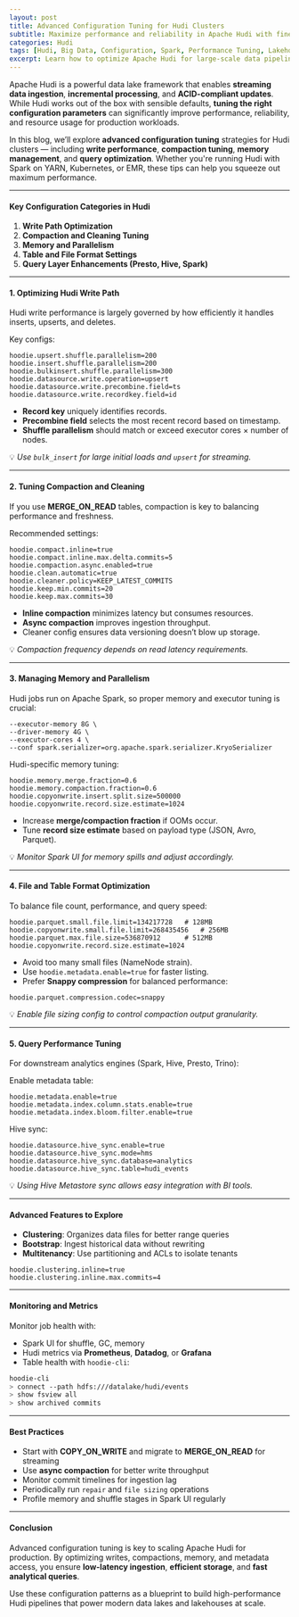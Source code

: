 ```yaml
---
layout: post
title: Advanced Configuration Tuning for Hudi Clusters
subtitle: Maximize performance and reliability in Apache Hudi with fine-tuned configuration parameters
categories: Hudi
tags: [Hudi, Big Data, Configuration, Spark, Performance Tuning, Lakehouse, Hadoop]
excerpt: Learn how to optimize Apache Hudi for large-scale data pipelines with advanced configuration tuning. Improve ingestion speed, compaction performance, and query efficiency in Hudi-powered data lakes.
---
```

Apache Hudi is a powerful data lake framework that enables **streaming data ingestion**, **incremental processing**, and **ACID-compliant updates**. While Hudi works out of the box with sensible defaults, **tuning the right configuration parameters** can significantly improve performance, reliability, and resource usage for production workloads.

In this blog, we’ll explore **advanced configuration tuning** strategies for Hudi clusters — including **write performance**, **compaction tuning**, **memory management**, and **query optimization**. Whether you're running Hudi with Spark on YARN, Kubernetes, or EMR, these tips can help you squeeze out maximum performance.

---

#### Key Configuration Categories in Hudi

1. **Write Path Optimization**
2. **Compaction and Cleaning Tuning**
3. **Memory and Parallelism**
4. **Table and File Format Settings**
5. **Query Layer Enhancements (Presto, Hive, Spark)**

---

#### 1. Optimizing Hudi Write Path

Hudi write performance is largely governed by how efficiently it handles inserts, upserts, and deletes.

Key configs:

```properties
hoodie.upsert.shuffle.parallelism=200
hoodie.insert.shuffle.parallelism=200
hoodie.bulkinsert.shuffle.parallelism=300
hoodie.datasource.write.operation=upsert
hoodie.datasource.write.precombine.field=ts
hoodie.datasource.write.recordkey.field=id
```

- **Record key** uniquely identifies records.
- **Precombine field** selects the most recent record based on timestamp.
- **Shuffle parallelism** should match or exceed executor cores × number of nodes.

💡 *Use `bulk_insert` for large initial loads and `upsert` for streaming.*

---

#### 2. Tuning Compaction and Cleaning

If you use **MERGE_ON_READ** tables, compaction is key to balancing performance and freshness.

Recommended settings:

```properties
hoodie.compact.inline=true
hoodie.compact.inline.max.delta.commits=5
hoodie.compaction.async.enabled=true
hoodie.clean.automatic=true
hoodie.cleaner.policy=KEEP_LATEST_COMMITS
hoodie.keep.min.commits=20
hoodie.keep.max.commits=30
```

- **Inline compaction** minimizes latency but consumes resources.
- **Async compaction** improves ingestion throughput.
- Cleaner config ensures data versioning doesn’t blow up storage.

💡 *Compaction frequency depends on read latency requirements.*

---

#### 3. Managing Memory and Parallelism

Hudi jobs run on Apache Spark, so proper memory and executor tuning is crucial:

```spark-submit
--executor-memory 8G \
--driver-memory 4G \
--executor-cores 4 \
--conf spark.serializer=org.apache.spark.serializer.KryoSerializer
```

Hudi-specific memory tuning:

```properties
hoodie.memory.merge.fraction=0.6
hoodie.memory.compaction.fraction=0.6
hoodie.copyonwrite.insert.split.size=500000
hoodie.copyonwrite.record.size.estimate=1024
```

- Increase **merge/compaction fraction** if OOMs occur.
- Tune **record size estimate** based on payload type (JSON, Avro, Parquet).

💡 *Monitor Spark UI for memory spills and adjust accordingly.*

---

#### 4. File and Table Format Optimization

To balance file count, performance, and query speed:

```properties
hoodie.parquet.small.file.limit=134217728   # 128MB
hoodie.copyonwrite.small.file.limit=268435456   # 256MB
hoodie.parquet.max.file.size=536870912      # 512MB
hoodie.copyonwrite.record.size.estimate=1024
```

- Avoid too many small files (NameNode strain).
- Use `hoodie.metadata.enable=true` for faster listing.
- Prefer **Snappy compression** for balanced performance:

```properties
hoodie.parquet.compression.codec=snappy
```

💡 *Enable file sizing config to control compaction output granularity.*

---

#### 5. Query Performance Tuning

For downstream analytics engines (Spark, Hive, Presto, Trino):

Enable metadata table:

```properties
hoodie.metadata.enable=true
hoodie.metadata.index.column.stats.enable=true
hoodie.metadata.index.bloom.filter.enable=true
```

Hive sync:

```properties
hoodie.datasource.hive_sync.enable=true
hoodie.datasource.hive_sync.mode=hms
hoodie.datasource.hive_sync.database=analytics
hoodie.datasource.hive_sync.table=hudi_events
```

💡 *Using Hive Metastore sync allows easy integration with BI tools.*

---

#### Advanced Features to Explore

- **Clustering**: Organizes data files for better range queries
- **Bootstrap**: Ingest historical data without rewriting
- **Multitenancy**: Use partitioning and ACLs to isolate tenants

```properties
hoodie.clustering.inline=true
hoodie.clustering.inline.max.commits=4
```

---

#### Monitoring and Metrics

Monitor job health with:

- Spark UI for shuffle, GC, memory
- Hudi metrics via **Prometheus**, **Datadog**, or **Grafana**
- Table health with `hoodie-cli`:

```bash
hoodie-cli
> connect --path hdfs:///datalake/hudi/events
> show fsview all
> show archived commits
```

---

#### Best Practices

- Start with **COPY_ON_WRITE** and migrate to **MERGE_ON_READ** for streaming
- Use **async compaction** for better write throughput
- Monitor commit timelines for ingestion lag
- Periodically run `repair` and `file sizing` operations
- Profile memory and shuffle stages in Spark UI regularly

---

#### Conclusion

Advanced configuration tuning is key to scaling Apache Hudi for production. By optimizing writes, compactions, memory, and metadata access, you ensure **low-latency ingestion**, **efficient storage**, and **fast analytical queries**.

Use these configuration patterns as a blueprint to build high-performance Hudi pipelines that power modern data lakes and lakehouses at scale.
